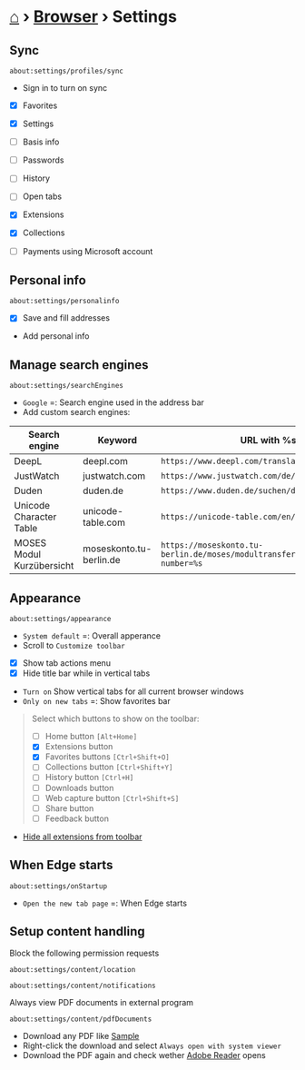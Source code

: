 # [⌂](../README.md) › [Browser](browser.md) › Settings

## Sync 
```
about:settings/profiles/sync
```

- Sign in to turn on sync
- [x] Favorites
- [x] Settings
- [ ] Basis info
- [ ] Passwords
- [ ] History
- [ ] Open tabs
- [x] Extensions
- [x] Collections
- [ ] Payments using Microsoft account


## Personal info
```
about:settings/personalinfo
```

- [x] Save and fill addresses
- Add personal info


## Manage search engines
```
about:settings/searchEngines
```

- `Google` =: Search engine used in the address bar
- Add custom search engines:

| Search engine             | Keyword                 | URL with %s in place of query                                                                    |
| ------------------------- | ----------------------- | ------------------------------------------------------------------------------------------------ |
| DeepL                     | deepl.com               | `https://www.deepl.com/translator#../../%s`                                                      |
| JustWatch                 | justwatch.com           | `https://www.justwatch.com/de/Suche?q=%s`                                                        |
| Duden                     | duden.de                | `https://www.duden.de/suchen/dudenonline/%s`                                                     |
| Unicode Character Table   | unicode-table.com       | `https://unicode-table.com/en/search/?q=%s&p`                                                    |
| MOSES Modul Kurzübersicht | moseskonto.tu-berlin.de | `https://moseskonto.tu-berlin.de/moses/modultransfersystem/bolognamodule/ansehen.html?number=%s` |


## Appearance
```
about:settings/appearance
```

- `System default` =: Overall apperance
- Scroll to `Customize toolbar`
- [x] Show tab actions menu
- [x] Hide title bar while in vertical tabs
- `Turn on` Show vertical tabs for all current browser windows
- `Only on new tabs` =: Show favorites bar
> Select which buttons to show on the toolbar:
> - [ ] Home button `[Alt+Home]`
> - [x] Extensions button 
> - [x] Favorites buttons `[Ctrl+Shift+O]`
> - [ ] Collections button `[Ctrl+Shift+Y]`
> - [ ] History button `[Ctrl+H]`
> - [ ] Downloads button
> - [ ] Web capture button `[Ctrl+Shift+S]`
> - [ ] Share button
> - [ ] Feedback button
- [Hide all extensions from toolbar](extensions.md#hide-from-toolbar)


## When Edge starts
```
about:settings/onStartup
```

- `Open the new tab page` =: When Edge starts


## Setup content handling

Block the following permission requests
```
about:settings/content/location
```
```
about:settings/content/notifications
```

Always view PDF documents in external program
```
about:settings/content/pdfDocuments
```
- Download any PDF like [Sample](https://education.github.com/git-cheat-sheet-education.pdf)
- Right-click the download and select `Always open with system viewer`
- Download the PDF again and check wether [Adobe Reader](instructions.md#install-adobe-reader) opens

